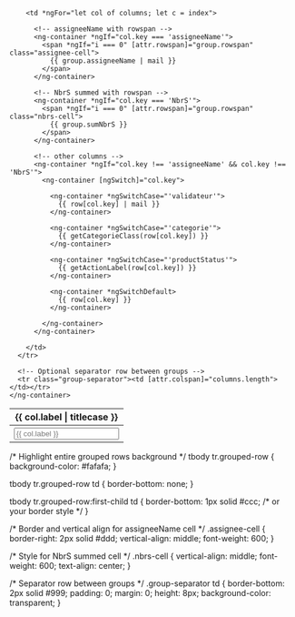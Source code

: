 <table class="table w-100">
  <thead class="bg-header fw-bold">
    <tr>
      <th *ngFor="let col of columns">{{ col.label | titlecase }}</th>
    </tr>
    <tr>
      <th *ngFor="let col of columns">
        <input
          nbInput
          fullWidth
          class="form-control"
          [(ngModel)]="columnFilters[col.key]"
          (ngModelChange)="onColumnFilterChange()"
          placeholder="{{ col.label }}"
        />
      </th>
    </tr>
  </thead>
  <tbody>
    <ng-container *ngFor="let group of groupedRows">
      <tr *ngFor="let row of group.rows; let i = index" [class.grouped-row]="true">
        
        <td *ngFor="let col of columns; let c = index">

          <!-- assigneeName with rowspan -->
          <ng-container *ngIf="col.key === 'assigneeName'">
            <span *ngIf="i === 0" [attr.rowspan]="group.rowspan" class="assignee-cell">
              {{ group.assigneeName | mail }}
            </span>
          </ng-container>

          <!-- NbrS summed with rowspan -->
          <ng-container *ngIf="col.key === 'NbrS'">
            <span *ngIf="i === 0" [attr.rowspan]="group.rowspan" class="nbrs-cell">
              {{ group.sumNbrS }}
            </span>
          </ng-container>

          <!-- other columns -->
          <ng-container *ngIf="col.key !== 'assigneeName' && col.key !== 'NbrS'">
            <ng-container [ngSwitch]="col.key">

              <ng-container *ngSwitchCase="'validateur'">
                {{ row[col.key] | mail }}
              </ng-container>

              <ng-container *ngSwitchCase="'categorie'">
                {{ getCategorieClass(row[col.key]) }}
              </ng-container>

              <ng-container *ngSwitchCase="'productStatus'">
                {{ getActionLabel(row[col.key]) }}
              </ng-container>

              <ng-container *ngSwitchDefault>
                {{ row[col.key] }}
              </ng-container>

            </ng-container>
          </ng-container>

        </td>
      </tr>

      <!-- Optional separator row between groups -->
      <tr class="group-separator"><td [attr.colspan]="columns.length"></td></tr>
    </ng-container>
  </tbody>
</table>
/* Highlight entire grouped rows background */
tbody tr.grouped-row {
  background-color: #fafafa;
}

tbody tr.grouped-row td {
  border-bottom: none;
}

tbody tr.grouped-row:first-child td {
  border-bottom: 1px solid #ccc; /* or your border style */
}


/* Border and vertical align for assigneeName cell */
.assignee-cell {
  border-right: 2px solid #ddd;
  vertical-align: middle;
  font-weight: 600;
}

/* Style for NbrS summed cell */
.nbrs-cell {
  vertical-align: middle;
  font-weight: 600;
  text-align: center;
}

/* Separator row between groups */
.group-separator td {
  border-bottom: 2px solid #999;
  padding: 0;
  margin: 0;
  height: 8px;
  background-color: transparent;
}
